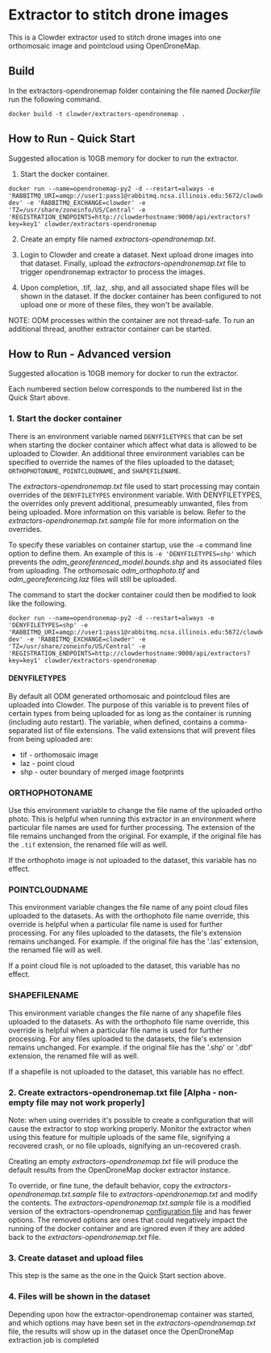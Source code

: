 Extractor to stitch drone images
=================================================

This is a Clowder extractor used to stitch drone images into one orthomosaic image and pointcloud using OpenDroneMap.

## Build
In the extractors-opendronemap folder containing the file named *Dockerfile* run the following command.
```
docker build -t clowder/extractors-opendronemap .
```
## How to Run - Quick Start
Suggested allocation is 10GB memory for docker to run the extractor.

1. Start the docker container.
```
docker run --name=opendronemap-py2 -d --restart=always -e 'RABBITMQ_URI=amqp://user1:pass1@rabbitmq.ncsa.illinois.edu:5672/clowder-dev' -e 'RABBITMQ_EXCHANGE=clowder' -e 'TZ=/usr/share/zoneinfo/US/Central' -e 'REGISTRATION_ENDPOINTS=http://clowderhostname:9000/api/extractors?key=key1' clowder/extractors-opendronemap
```

2. Create an empty file named *extractors-opendronemap.txt*.

3. Login to Clowder and create a dataset. Next upload drone images into that dataset. Finally, upload the *extractors-opendronemap.txt* file to trigger opendronemap extractor to process the images.

4. Upon completion, .tif, .laz, .shp, and all associated shape files will be shown in the dataset.
If the docker container has been configured to not upload one or more of these files, they won't be available.

NOTE: ODM processes within the container are not thread-safe. To run an additional thread, another extractor container can be started.

## How to Run - Advanced version

Suggested allocation is 10GB memory for docker to run the extractor.

Each numbered section below corresponds to the numbered list in the Quick Start above.

### 1. Start the docker container

There is an environment variable named `DENYFILETYPES` that can be set when starting the docker container which affect what data is allowed to be uploaded to Clowder.
An additional three environment variables can be specified to override the names of the files uploaded to the dataset; `ORTHOPHOTONAME`, `POINTCLOUDNAME`, and `SHAPEFILENAME`.

The *extractors-opendronemap.txt* file used to start processing may contain overrides of the `DENYFILETYPES` environment variable.
With DENYFILETYPES, the overrides only prevent additional, presumeably unwanted, files from being uploaded.
More information on this variable is below.
Refer to the *extractors-opendronemap.txt.sample* file for more information on the overrides.

To specify these variables on container startup, use the `-e` command line option to define them.
An example of this is `-e 'DENYFILETYPES=shp'` which prevents the *odm_georeferenced_model.bounds.shp* and its associated files from uploading.
The orthomosaic *odm_orthophoto.tif* and *odm_georeferencing.laz* files will still be uploaded.

The command to start the docker container could then be modified to look like the following.
```
docker run --name=opendronemap-py2 -d --restart=always -e 'DENYFILETYPES=shp' -e 'RABBITMQ_URI=amqp://user1:pass1@rabbitmq.ncsa.illinois.edu:5672/clowder-dev' -e 'RABBITMQ_EXCHANGE=clowder' -e 'TZ=/usr/share/zoneinfo/US/Central' -e 'REGISTRATION_ENDPOINTS=http://clowderhostname:9000/api/extractors?key=key1' clowder/extractors-opendronemap
```

#### DENYFILETYPES
By default all ODM generated orthomosaic and pointcloud files are uploaded into Clowder.
The purpose of this variable is to prevent files of certain types from being uploaded for as long as the container is running (including auto restart).
The variable, when defined, contains a comma-separated list of file extensions.
The valid extensions that will prevent files from being uploaded are:
* tif - orthomosaic image
* laz - point cloud
* shp - outer boundary of merged image footprints

### ORTHOPHOTONAME
Use this environment variable to change the file name of the uploaded ortho photo.
This is helpful when running this extractor in an environment where particular file names are used for further processing.
The extension of the file remains unchanged from the original.
For example, if the original file has the `.tif` extension, the renamed file will as well.

If the orthophoto image is not uploaded to the dataset, this variable has no effect.

### POINTCLOUDNAME
This environment variable changes the file name of any point cloud files uploaded to the datasets.
As with the orthophoto file name override, this override is helpful when a particular file name is used for further processing.
For any files uploaded to the datasets, the file's extension remains unchanged.
For example. if the original file has the '.las' extension, the renamed file will as well.

If a point cloud file is not uploaded to the dataset, this variable has no effect.

### SHAPEFILENAME
This environment variable changes the file name of any shapefile files uploaded to the datasets.
As with the orthophoto file name override, this override is helpful when a particular file name is used for further processing.
For any files uploaded to the datasets, the file's extension remains unchanged.
For example. if the original file has the '.shp' or '.dbf' extension, the renamed file will as well.

If a shapefile is not uploaded to the dataset, this variable has no effect.

### 2. Create extractors-opendronemap.txt file [Alpha - non-empty file may not work properly]

Note: when using overrides it's possible to create a configuration that will cause the extractor to stop working properly.
Monitor the extractor when using this feature for multiple uploads of the same file, signifying a recovered crash, or no file uploads, signifying an un-recovered crash.

Creating an empty *extractors-opendronemap.txt* file will produce the default results from the OpenDroneMap docker extractor instance.

To override, or fine tune, the default behavior, copy the *extractors-opendronemap.txt.sample* file to *extractors-opendronemap.txt* and modify the contents.
The *extractors-opendronemap.txt.sample* file is a modified version of the extractors-opendronemap [configuration file](https://opensource.ncsa.illinois.edu/bitbucket/projects/CATS/repos/extractors-opendronemap/browse/settings.yaml) and has fewer options.
The removed options are ones that could negatively impact the running of the docker container and are ignored even if they are added back to the *extractors-opendronemap.txt* file.

### 3. Create dataset and upload files

This step is the same as the one in the Quick Start section above.

### 4. Files will be shown in the dataset

Depending upon how the extractor-opendronemap container was started, and which options may have been set in the *extractors-opendronemap.txt* file, the results will show up in the dataset once the OpenDroneMap extraction job is completed

